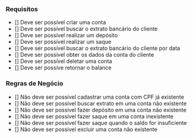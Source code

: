 ### Requisitos

- [] Deve ser possível criar uma conta
- [] Deve ser possível buscar o extrato bancário do cliente
- [] Deve ser possível realizar um depósito
- [] Deve ser possível realizar um saque
- [] Deve ser possível buscar o extrato bancário do cliente por data
- [] Deve ser possível obter os dados da conta do cliente
- [] Deve ser possível deletar uma conta
- [] Deve ser possíve retornar o balance

### Regras de Negócio

- [] Não deve ser possível cadastrar uma conta com CPF já existente
- [] Não deve ser possível buscar extrato em uma conta não existente
- [] Não deve ser possível fazer depósito em uma conta não existente
- [] Não deve ser possível fazer saque em uma conta inexistente
- [] Não deve ser possível fazer saque quando o saldo for insuficiente
- [] Não deve ser possível excluir uma conta não existente